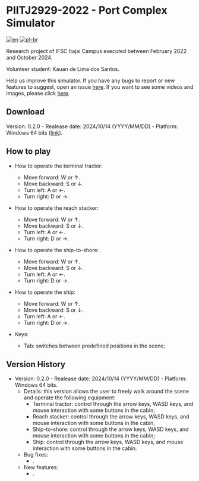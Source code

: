 # PIITJ2929-2022 - Port Complex Simulator
[![en](https://img.shields.io/badge/lang-en-red.svg)](README.md)
[![pt-br](https://img.shields.io/badge/lang-pt--br-green.svg)](README.pt-br.md)

Research project of IFSC Itajaí Campus executed between February 2022 and October 2024.

Volunteer student: Kauan de Lima dos Santos.

Help us improve this simulator. If you have any bugs to report or new features to suggest, open an issue [here](https://github.com/sergiopetrovcic/PIITJ2929-2022/issues). If you want to see some videos and images, please click [here](https://sites.google.com/view/xrai/projetos-encerrados/piitj2929-2022-complexo-portu%C3%A1rio).

## Download

Version: 0.2.0 - Realease date: 2024/10/14 (YYYY/MM/DD) - Platform: Windows 64 bits ([link]([https://drive.google.com/file/d/1Ko5gcP6XtmanOj_ynTGi9HG2qtqDzVPd/view?usp=sharing](https://drive.google.com/uc?export=download&id=1zf1tM9Z1knnah1MI3kb8kCU9eQdOJ-yF))).

## How to play
- How to operate the terminal tractor:
  - Move forward: W or ↑.
  - Move backward: S or ↓.
  - Turn left: A or ←.
  - Turn right: D or →.

- How to operate the reach stacker:
  - Move forward: W or ↑.
  - Move backward: S or ↓.
  - Turn left: A or ←.
  - Turn right: D or →.

- How to operate the ship-to-shore:
  - Move forward: W or ↑.
  - Move backward: S or ↓.
  - Turn left: A or ←.
  - Turn right: D or →.

- How to operate the ship:
  - Move forward: W or ↑.
  - Move backward: S or ↓.
  - Turn left: A or ←.
  - Turn right: D or →.

- Keys:
  - Tab: switches between predefined positions in the scene;

## Version History

- Version: 0.2.0 - Realease date: 2024/10/14 (YYYY/MM/DD) - Platform: Windows 64 bits.
  - Details: this version allows the user to freely walk around the scene and operate the following equipment:
    - Terminal tractor: control through the arrow keys, WASD keys, and mouse interaction with some buttons in the cabin;
    - Reach stacker: control through the arrow keys, WASD keys, and mouse interaction with some buttons in the cabin;
    - Ship-to-shore: control through the arrow keys, WASD keys, and mouse interaction with some buttons in the cabin;
    - Ship: control through the arrow keys, WASD keys, and mouse interaction with some buttons in the cabin.
  - Bug fixes:
    - .
  - New features:
    - .
